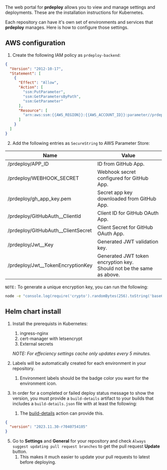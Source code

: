 The web portal for **prdeploy** allows you to view and manage settings and deployments. These are the installation instructions for Kubernetes.

Each repository can have it's own set of environments and services that **prdeploy** manages. Here is how to configure those settings.

## AWS configuration

1. Create the following IAM policy as `prdeploy-backend`:

```json
{
  "Version": "2012-10-17",
  "Statement": [
    {
      "Effect": "Allow",
      "Action": [
        "ssm:PutParameter",
        "ssm:GetParametersByPath",
        "ssm:GetParameter"
      ],
      "Resource": [
        "arn:aws:ssm:{{AWS_REGION}}:{{AWS_ACCOUNT_ID}}:parameter//prdeploy/*"
      ]
    }
  ]
}
```

2. Add the following entries as `SecureString` to AWS Parameter Store:

| Name                                 | Value                                                                   |
| ------------------------------------ | ----------------------------------------------------------------------- |
| /prdeploy/APP_ID                     | ID from GitHub App.                                                     |
| /prdeploy/WEBHOOK_SECRET             | Webhook secret configured for GitHub App.                               |
| /prdeploy/gh_app_key.pem             | Secret app key downloaded from GitHub App.                              |
| /prdeploy/GitHubAuth\_\_ClientId     | Client ID for GitHub OAuth App.                                         |
| /prdeploy/GitHubAuth\_\_ClientSecret | Client Secret for GitHub OAuth App.                                     |
| /prdeploy/Jwt\_\_Key                 | Generated JWT validation key.                                           |
| /prdeploy/Jwt\_\_TokenEncryptionKey  | Generated JWT token encryption key.<br>Should not be the same as above. |

`NOTE:` To generate a unique encryption key, you can run the following:

```bash
node -e "console.log(require('crypto').randomBytes(256).toString('base64'));
```

## Helm chart install

1. Install the prerequists in Kubernetes:

   1. ingress-nginx
   2. cert-manager with letsencrypt
   3. External secrets

   _NOTE: For effeciency settings cache only updates every 5 minutes._

2. Labels will be automatically created for each environment in your repository.
   1. Environment labels should be the badge color you want for the environment icon.
3. In order for a completed or failed deploy status message to show the version, you must provide a `build-details` artifact to your builds that includes a `build-details.json` file with at least the following:
   1. The [build-details](/.github/actions/build-details/README.md#build-details-action) action can provide this.

```json
{
  "version": "2023.11.30-r7040754105"
}
```

5. Go to **Settings** and **General** for your repository and check `Always suggest updating pull request branches` to get the pull request **Update** button.
   1. This makes it much easier to update your pull requests to latest before deploying.
